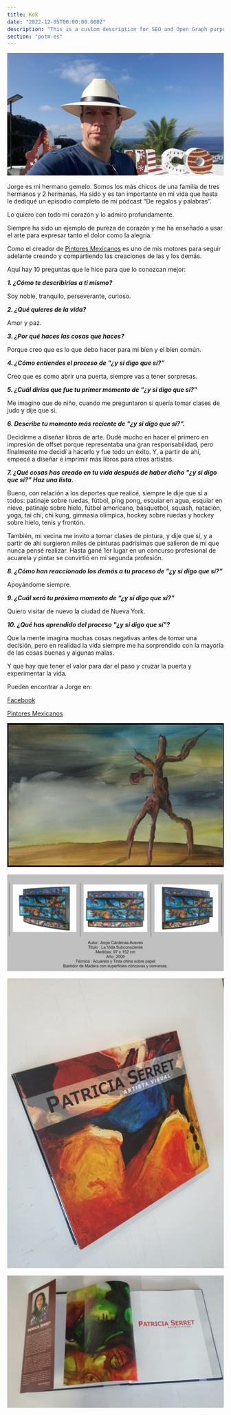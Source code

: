 ```yaml
---
title: Kok
date: "2022-12-05T00:00:00.000Z"
description: "This is a custom description for SEO and Open Graph purposes, rather than the default generated excerpt. Simply add a description field to the frontmatter."
section: "potm-es"
---
```


![Kok](../images/dec22-1.jpg)

Jorge es mi hermano gemelo. Somos los más chicos de una familia de tres hermanos y 2 hermanas. Ha sido y es tan importante en mi vida que hasta le dediqué un episodio completo de mi pódcast “De regalos y palabras”.

Lo quiero con todo mi corazón y lo admiro profundamente.

Siempre ha sido un ejemplo de pureza de corazón y me ha enseñado a usar el arte para expresar tanto el dolor como la alegría.

Como el creador de [Pintores Mexicanos](https://www.pintoresmexicanos.com/) es uno de mis motores para seguir adelante creando y compartiendo las creaciones de las y los demás.

Aquí hay 10 preguntas que le hice para que lo conozcan mejor:

***1. ¿Cómo te describirías a ti mismo?***

Soy noble, tranquilo, perseverante, curioso.

***2. ¿Qué quieres de la vida?***

Amor y paz.

***3. ¿Por qué haces las cosas que haces?***

Porque creo que es lo que debo hacer para mi bien y el bien común.

***4. ¿Cómo entiendes el proceso de "¿y si digo que sí?”***

Creo que es como abrir una puerta, siempre vas a tener sorpresas.

***5. ¿Cuál dirías que fue tu primer momento de "¿y si digo que sí?"***

Me imagino que de niño, cuando me preguntaron si quería tomar clases de judo y dije que sí.

***6. Describe tu momento más reciente de "¿y si digo que sí?".***

Decidirme a diseñar libros de arte. Dudé mucho en hacer el primero en impresión de offset porque representaba una gran responsabilidad, pero finalmente me decidí a hacerlo y fue todo un éxito. Y, a partir de ahí, empecé a diseñar e imprimir más libros para otros artistas.

***7. ¿Qué cosas has creado en tu vida después de haber dicho "¿y si digo que sí?” Haz una lista.***

Bueno, con relación a los deportes que realicé, siempre le dije que sí a todos: patinaje sobre ruedas, fútbol, ping pong, esquiar en agua, esquiar en nieve, patinaje sobre hielo, fútbol americano, básquetbol, squash, natación, yoga, tai chi, chi kung, gimnasia olímpica, hockey sobre ruedas y hockey sobre hielo, tenis y frontón.

También, mi vecina me invito a tomar clases de pintura, y dije que sí, y a partir de ahí surgieron miles de pinturas padrísimas que salieron de mí que nunca pensé realizar. Hasta gané 1er lugar en un concurso profesional de acuarela y pintar se convirtió en mi segunda profesión.

***8. ¿Cómo han reaccionado los demás a tu proceso de "¿y si digo que sí?”***

Apoyándome siempre.

***9. ¿Cuál será tu próximo momento de “¿y si digo que sí?”***

Quiero visitar de nuevo la ciudad de Nueva York.

***10. ¿Qué has aprendido del proceso "¿y si digo que sí"?***

Que la mente imagina muchas cosas negativas antes de tomar una decisión, pero en realidad la vida siempre me ha sorprendido con la mayoría de las cosas buenas y algunas malas.

Y que hay que tener el valor para dar el paso y cruzar la puerta y experimentar la vida.

Pueden encontrar a Jorge en:

[Facebook](https://www.facebook.com/jorge.cardenas.aceves)

[Pintores Mexicanos](https://www.pintoresmexicanos.com/jorgec/)

![Kok](../images/dec22-2.jpg)

![Kok](../images/dec22-3.jpg)

![Kok](../images/dec22-4.jpg)

![Kok](../images/dec22-5.jpg)

